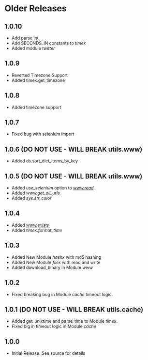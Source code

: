 # Older Releases

## 1.0.10

* Add parse int
* Add SECONDS_IN constants to *timex*
* Added module *twitter*

## 1.0.9

* Reverted Timezone Support
* Added timex.get_timezone

## 1.0.8

* Added timezone support

## 1.0.7

* Fixed bug with selenium import

## 1.0.6 (DO NOT USE - WILL BREAK utils.www)

* Added ds.sort_dict_items_by_key

## 1.0.5 (DO NOT USE - WILL BREAK utils.www)

* Added *use_selenium* option to *www.read*
* Added *www.get_all_urls*
* Added *sys.str_color*

## 1.0.4

* Added *www.exists*
* Added *timex.format_time*

## 1.0.3

* Added New Module *hashx* with md5 hashing
* Added New Module *filex* with read and write
* Added download_binary in Module *www*


## 1.0.2

* Fixed breaking bug in Module *cache* timeout logic.

## 1.0.1 (DO NOT USE - WILL BREAK utils.cache)

* Added get_unixtime and parse_time to Module *timex*.
* Fixed big in timeout logic in Module *cache*

## 1.0.0

- Initial Release. See source for details
